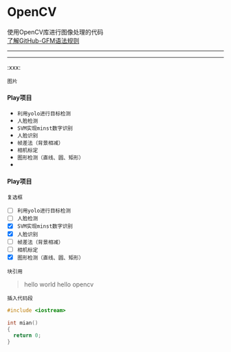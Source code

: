 # OpenCV
使用OpenCV库进行图像处理的代码<br>
[了解GitHub-GFM语法规则](https://github.com/guodongxiaren/README "了解GitHub-GFM语法规则")<br>

---
***

:xxx:

`图片`
![]()

#### Play项目
* `利用yolo进行目标检测`
* `人脸检测`
* `SVM实现minst数字识别`
* `人脸识别`
* `帧差法（背景相减）`
* `相机标定`
* `图形检测（直线、圆、矩形）`
* 

#### Play项目
`复选框`
- [ ] `利用yolo进行目标检测`
- [ ] `人脸检测`
- [x] `SVM实现minst数字识别`
- [x] `人脸识别`
- [ ] `帧差法（背景相减）`
- [ ] `相机标定`
- [x] `图形检测（直线、圆、矩形）`

`块引用`
> hello world
> hello opencv

`插入代码段`
```cpp
#include <iostream>

int mian()
{
  return 0;
}
```
